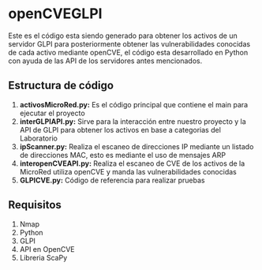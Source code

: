 # openCVEGLPI
Este es el código esta siendo generado para obtener los activos de un servidor GLPI para posteriormente obtener las vulnerabilidades conocidas de cada activo mediante openCVE, el código esta desarrollado en Python con ayuda de las API de los servidores antes mencionados.
## Estructura de código
1. **activosMicroRed.py:** Es el código principal que contiene el main para ejecutar el proyecto
2. **interGLPIAPI.py:** Sirve para la interacción entre nuestro proyecto y la API de GLPI para obtener los activos en base a categorias del Laboratorio
3. **ipScanner.py:** Realiza el escaneo de direcciones IP mediante un listado de direcciones MAC, esto es mediante el uso de mensajes ARP
4. **interopenCVEAPI.py:** Realiza el escaneo de CVE de los activos de la MicroRed utiliza openCVE y manda las vulnerabilidades conocidas
5. **GLPICVE.py:** Código de referencia para realizar pruebas
## Requisitos
1. Nmap
2. Python
3. GLPI 
4. API en OpenCVE
5. Libreria ScaPy
